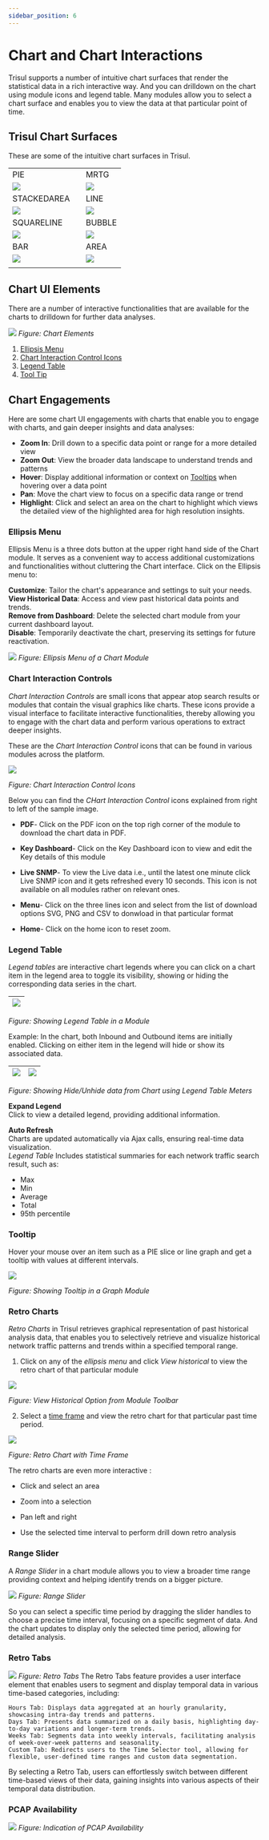 ```yaml
---
sidebar_position: 6
---
```


# Chart and Chart Interactions

Trisul supports a number of intuitive chart surfaces that render the statistical data in a rich interactive way. And you can drilldown on the chart using module icons and legend table. Many modules allow you to select a chart surface and enables you to view the data at that particular point of time.

## Trisul Chart Surfaces

These are some of the intuitive chart surfaces in Trisul. 

|                                    |     |                               |
| ---------------------------------- | --- | ----------------------------- |
| PIE                                |     | MRTG                          |
| ![](images/charts/pie.png)         |     | ![](images/charts/mrtg.png)   |
| STACKEDAREA                        |     | LINE                          |
| ![](images/charts/stackedarea.png) |     | ![](images/charts/line.png)   |
| SQUARELINE                         |     | BUBBLE                        |
| ![](images/charts/squareline.png)  |     | ![](images/charts/bubble.png) |
| BAR                                |     | AREA                          |
| ![](images/charts/bar.png)         |     | ![](images/charts/area.png)   |
|                                    |     |                               |

## Chart UI Elements

There are a number of interactive functionalities that are available for the charts to drilldown for further data analyses.

![](images/module_ui.png)
*Figure: Chart Elements*

1) [Ellipsis Menu](/docs/ug/ui/charts#ellipsis-menu)
2) [Chart Interaction Control Icons](/docs/ug/ui/charts#chart-interaction-controls)
3) [Legend Table](/docs/ug/ui/charts#legend-table)
4) [Tool Tip](/docs/ug/ui/charts#tooltip) 


## Chart Engagements
Here are some chart UI engagements with charts that enable you to engage with charts, and gain deeper insights and data analyses:
- **Zoom In**: Drill down to a specific data point or range for a more detailed view  
- **Zoom Out**: View the broader data landscape to understand trends and patterns
- **Hover**: Display additional information or context on [Tooltips](/docs/ug/ui/charts#tooltip) when hovering over a data point  
- **Pan**: Move the chart view to focus on a specific data range or trend  
- **Highlight**: Click and select an area on the chart to highlight which views the detailed view of the highlighted area for high resolution insights.

### Ellipsis Menu

Ellipsis Menu is a three dots button at the upper right hand side of the Chart module. It serves as a convenient way to access additional customizations and functionalities without cluttering the Chart interface. Click on the Ellipsis menu to: 

**Customize**: Tailor the chart's appearance and settings to suit your needs.  
**View Historical Data**: Access and view past historical data points and trends.  
**Remove from Dashboard**: Delete the selected chart module from your current dashboard layout.  
**Disable**: Temporarily deactivate the chart, preserving its settings for future reactivation.

![](images/module_ui.png)
*Figure: Ellipsis Menu of a Chart Module*


### Chart Interaction Controls

*Chart Interaction Controls* are small icons that appear atop search results or modules that contain the visual graphics like charts. These icons provide a visual interface to facilitate interactive functionalities, thereby allowing you to engage with the chart data and perform various operations to extract deeper insights.

These are the *Chart Interaction Control* icons that can be found in various modules across the platform.

![](images/moduleicons.png)

*Figure: Chart Interaction Control Icons*

Below you can find the *CHart Interaction Control* icons explained from right to left of the sample image.
- **PDF**- Click on the PDF icon on the top righ corner of the module to download the chart data in PDF.

- **Key Dashboard**- Click on the Key Dashboard icon to view and edit the Key details of this module

- **Live SNMP**- To view the Live data i.e., until the latest one minute click Live SNMP icon and it gets refreshed every 10 seconds. This icon is not available on all modules rather on relevant ones.

- **Menu**- Click on the three lines icon and select from the list of download options SVG, PNG and CSV to donwload in that particular format

- **Home**- Click on the home icon to reset zoom.

### Legend Table

*Legend tables* are interactive chart legends where you can click on a chart item in the legend area to toggle its visibility, showing or hiding the corresponding data series in the chart.

| ![](images/legendtable.png) |
| --------------------------- |

*Figure: Showing Legend Table in a Module*


Example: In the chart, both Inbound and Outbound items are initially enabled. Clicking on either item in the legend will hide or show its associated data.

| ![](images/legend2.png) | ![](images/legend3.png) |
| ----------------------- | ----------------------- |

*Figure: Showing Hide/Unhide data from Chart using Legend Table Meters*

**Expand Legend**  
Click to view a detailed legend, providing additional information.

**Auto Refresh**  
Charts are updated automatically via Ajax calls, ensuring real-time data visualization.  
*Legend Table* Includes statistical summaries for each network traffic search result, such as:
- Max
- Min
- Average
- Total
- 95th percentile

### Tooltip

Hover your mouse over an item such as a PIE slice or line graph and get a tooltip with values at different intervals.

![](images/netflowvolume.png)

*Figure: Showing Tooltip in a Graph Module*

### Retro Charts

*Retro Charts* in Trisul retrieves graphical representation of past historical analysis data, that enables you to selectively retrieve and visualize historical network traffic patterns and trends within a specified temporal range.

1) Click on any of the *ellipsis menu* and click *View historical* to view the retro chart of that particular module

![](images/retrochart2.png)

*Figure: View Historical Option from Module Toolbar*

2) Select a [time frame](/docs/ug/ui/elements#time-selector) and view the retro chart for that particular past time period.

  ![](images/retrochart.png)

*Figure: Retro Chart with Time Frame*

The retro charts are even more interactive :  

- Click and select an area  

- Zoom into a selection  

- Pan left and right  

- Use the selected time interval to perform drill down retro analysis

### Range Slider 

A *Range Slider* in a chart module allows you to view a broader time range providing context and helping identify trends on a bigger picture. 

![](images/rangeslider.png)
*Figure: Range Slider*

So you can select a specific time period by dragging the slider handles to choose a precise time interval, focusing on a specific segment of data. And the chart updates to display only the selected time period, allowing for detailed analysis.


### Retro Tabs

![](images/markpcapavailability.png)
*Figure: Retro Tabs*
The Retro Tabs feature provides a user interface element that enables users to segment and display temporal data in various time-based categories, including:

    Hours Tab: Displays data aggregated at an hourly granularity, showcasing intra-day trends and patterns.
    Days Tab: Presents data summarized on a daily basis, highlighting day-to-day variations and longer-term trends.
    Weeks Tab: Segments data into weekly intervals, facilitating analysis of week-over-week patterns and seasonality.
    Custom Tab: Redirects users to the Time Selector tool, allowing for flexible, user-defined time ranges and custom data segmentation.

By selecting a Retro Tab, users can effortlessly switch between different time-based views of their data, gaining insights into various aspects of their temporal data distribution.

### PCAP Availability

![](images/markpcapavailability.png)
*Figure: Indication of PCAP Availability*
